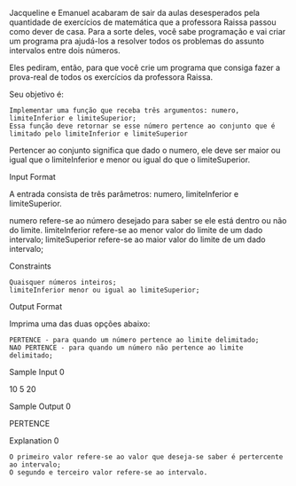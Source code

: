 Jacqueline e Emanuel acabaram de sair da aulas desesperados pela quantidade de exercícios de matemática que a professora Raissa passou como dever de casa. Para a sorte deles, você sabe programação e vai criar um programa pra ajudá-los a resolver todos os problemas do assunto intervalos entre dois números.

Eles pediram, então, para que você crie um programa que consiga fazer a prova-real de todos os exercícios da professora Raissa.

Seu objetivo é:

    Implementar uma função que receba três argumentos: numero, limiteInferior e limiteSuperior;
    Essa função deve retornar se esse número pertence ao conjunto que é limitado pelo limiteInferior e limiteSuperior

Pertencer ao conjunto significa que dado o numero, ele deve ser maior ou igual que o limiteInferior e menor ou igual do que o limiteSuperior.

Input Format

A entrada consista de três parâmetros: numero, limiteInferior e limiteSuperior.

numero refere-se ao número desejado para saber se ele está dentro ou não do limite. limiteInferior refere-se ao menor valor do limite de um dado intervalo; limiteSuperior refere-se ao maior valor do limite de um dado intervalo;

Constraints

    Quaisquer números inteiros;
    limiteInferior menor ou igual ao limiteSuperior;

Output Format

Imprima uma das duas opções abaixo:

    PERTENCE - para quando um número pertence ao limite delimitado;
    NAO PERTENCE - para quando um número não pertence ao limite delimitado;

Sample Input 0

10 5 20

Sample Output 0

PERTENCE

Explanation 0

    O primeiro valor refere-se ao valor que deseja-se saber é pertercente ao intervalo;
    O segundo e terceiro valor refere-se ao intervalo.
